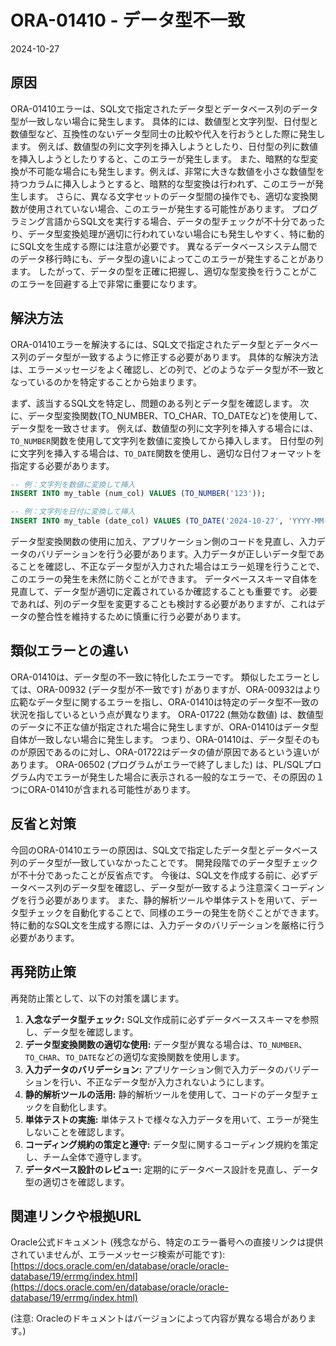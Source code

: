 # ORA-01410 - データ型不一致
2024-10-27

## 原因

ORA-01410エラーは、SQL文で指定されたデータ型とデータベース列のデータ型が一致しない場合に発生します。  具体的には、数値型と文字列型、日付型と数値型など、互換性のないデータ型同士の比較や代入を行おうとした際に発生します。  例えば、数値型の列に文字列を挿入しようとしたり、日付型の列に数値を挿入しようとしたりすると、このエラーが発生します。  また、暗黙的な型変換が不可能な場合にも発生します。例えば、非常に大きな数値を小さな数値型を持つカラムに挿入しようとすると、暗黙的な型変換は行われず、このエラーが発生します。  さらに、異なる文字セットのデータ型間の操作でも、適切な変換関数が使用されていない場合、このエラーが発生する可能性があります。  プログラミング言語からSQL文を実行する場合、データの型チェックが不十分であったり、データ型変換処理が適切に行われていない場合にも発生しやすく、特に動的にSQL文を生成する際には注意が必要です。  異なるデータベースシステム間でのデータ移行時にも、データ型の違いによってこのエラーが発生することがあります。  したがって、データの型を正確に把握し、適切な型変換を行うことがこのエラーを回避する上で非常に重要になります。


## 解決方法

ORA-01410エラーを解決するには、SQL文で指定されたデータ型とデータベース列のデータ型が一致するように修正する必要があります。  具体的な解決方法は、エラーメッセージをよく確認し、どの列で、どのようなデータ型が不一致となっているのかを特定することから始まります。  

まず、該当するSQL文を特定し、問題のある列とデータ型を確認します。  次に、データ型変換関数(TO_NUMBER、TO_CHAR、TO_DATEなど)を使用して、データ型を一致させます。  例えば、数値型の列に文字列を挿入する場合には、`TO_NUMBER`関数を使用して文字列を数値に変換してから挿入します。  日付型の列に文字列を挿入する場合は、`TO_DATE`関数を使用し、適切な日付フォーマットを指定する必要があります。


```sql
-- 例：文字列を数値に変換して挿入
INSERT INTO my_table (num_col) VALUES (TO_NUMBER('123'));

-- 例：文字列を日付に変換して挿入
INSERT INTO my_table (date_col) VALUES (TO_DATE('2024-10-27', 'YYYY-MM-DD'));
```

データ型変換関数の使用に加え、アプリケーション側のコードを見直し、入力データのバリデーションを行う必要があります。入力データが正しいデータ型であることを確認し、不正なデータ型が入力された場合はエラー処理を行うことで、このエラーの発生を未然に防ぐことができます。  データベーススキーマ自体を見直して、データ型が適切に定義されているか確認することも重要です。  必要であれば、列のデータ型を変更することも検討する必要がありますが、これはデータの整合性を維持するために慎重に行う必要があります。


## 類似エラーとの違い

ORA-01410は、データ型の不一致に特化したエラーです。  類似したエラーとしては、ORA-00932 (データ型が不一致です) がありますが、ORA-00932はより広範なデータ型に関するエラーを指し、ORA-01410は特定のデータ型不一致の状況を指しているという点が異なります。  ORA-01722 (無効な数値) は、数値型のデータに不正な値が指定された場合に発生しますが、ORA-01410はデータ型自体が一致しない場合に発生します。  つまり、ORA-01410は、データ型そのものが原因であるのに対し、ORA-01722はデータの値が原因であるという違いがあります。  ORA-06502 (プログラムがエラーで終了しました) は、PL/SQLプログラム内でエラーが発生した場合に表示される一般的なエラーで、その原因の１つにORA-01410が含まれる可能性があります。


## 反省と対策

今回のORA-01410エラーの原因は、SQL文で指定したデータ型とデータベース列のデータ型が一致していなかったことです。  開発段階でのデータ型チェックが不十分であったことが反省点です。  今後は、SQL文を作成する前に、必ずデータベース列のデータ型を確認し、データ型が一致するよう注意深くコーディングを行う必要があります。  また、静的解析ツールや単体テストを用いて、データ型チェックを自動化することで、同様のエラーの発生を防ぐことができます。  特に動的なSQL文を生成する際には、入力データのバリデーションを厳格に行う必要があります。


## 再発防止策

再発防止策として、以下の対策を講じます。

1. **入念なデータ型チェック:** SQL文作成前に必ずデータベーススキーマを参照し、データ型を確認します。
2. **データ型変換関数の適切な使用:** データ型が異なる場合は、`TO_NUMBER`、`TO_CHAR`、`TO_DATE`などの適切な変換関数を使用します。
3. **入力データのバリデーション:** アプリケーション側で入力データのバリデーションを行い、不正なデータ型が入力されないようにします。
4. **静的解析ツールの活用:** 静的解析ツールを使用して、コードのデータ型チェックを自動化します。
5. **単体テストの実施:** 単体テストで様々な入力データを用いて、エラーが発生しないことを確認します。
6. **コーディング規約の策定と遵守:** データ型に関するコーディング規約を策定し、チーム全体で遵守します。
7. **データベース設計のレビュー:** 定期的にデータベース設計を見直し、データ型の適切さを確認します。


## 関連リンクや根拠URL

Oracle公式ドキュメント (残念ながら、特定のエラー番号への直接リンクは提供されていませんが、エラーメッセージ検索が可能です): [https://docs.oracle.com/en/database/oracle/oracle-database/19/errmg/index.html](https://docs.oracle.com/en/database/oracle/oracle-database/19/errmg/index.html)


(注意: Oracleのドキュメントはバージョンによって内容が異なる場合があります。)